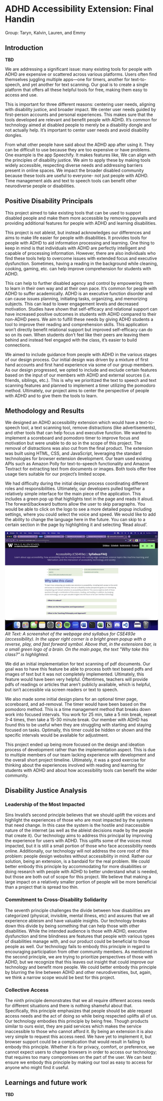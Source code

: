 # ADHD Accessibility Extension: Final Handin

Group: Taryn, Kalvin, Lauren, and Emmy

## Introduction

**TBD**

We are addressing a significant issue: many existing tools for people with ADHD are expensive or scattered across various platforms. Users often find themselves juggling multiple apps—one for timers, another for text-to-speech, and yet another for text scanning. Our goal is to create a single platform that offers all these helpful tools for free, making them easy to access and use.

This is important for three different reasons: centering user needs, aligning with disability justice, and broader impact. We center user needs guided by first-person accounts and personal experiences. This makes sure that the tools developed are relevant and benefit people with ADHD. It’s common for technology aimed at disabled people to merely be a disability dongle and not actually help. It’s important to center user needs and avoid disability dongles.

From what other people have said about the ADHD app after using it. They can be difficult to use because they are too expensive or have problems. One example is the app Speechify. It makes features like, 
We can align with the principles of disability justice. We aim to apply these by making tools widely accessible, respecting diverse needs and addressing barriers present in online spaces. 
We impact the broader disabled community because these tools are useful to everyone- not just people with ADHD. Time management aids and text to speech tools can benefit other neurodiverse people or disabilities.

## Positive Disability Principals

This project aimed to take existing tools that can be used to support disabled people and make them more accessible by removing paywalls and providing additional features for people with ADHD and learning disabilities.

This project is not ableist, but instead acknowledges our differences and aims to make life easier for people with disabilities. It provides tools for people with ADHD to aid information processing and learning. One thing to keep in mind is that individuals with ADHD are perfectly intelligent and capable of processing information. However, there are also individuals who find these tools help to overcome issues with extended focus and executive dysfunction. Sometimes, having a reading in the background while cleaning, cooking, gaming, etc. can help improve comprehension for students with ADHD.

This can help to further disabled agency and control by empowering them to learn in their own way and at their own pace. It’s common for people with ADHD to suffer academically. ADHD is an executive function disorder and can cause issues planning, initiating tasks, organizing, and memorizing subjects. This can lead to lower engagement levels and decreased motivation. Studies have shown that self-efficacy and relational support can have increased positive outcomes in students with ADHD compared to their non-ADHD peers. We aim to fulfill these needs by giving ADHD students a tool to improve their reading and comprehension skills. This application won’t directly benefit relational support but improved self-efficacy can do so on its own. When students don’t feel like their peers are leaving them behind and instead feel engaged with the class, it’s easier to build connections.

We aimed to include guidance from people with ADHD in the various stages of our design process. Our initial design was driven by a mixture of first hand accounts and first hand experience via some of our group members. As our design progressed, we opted to include and exclude certain features based on the input of our members with ADHD and external sources (i.e. friends, siblings, etc.). This is why we prioritized the text to speech and text scanning features and planned to implement a timer utilizing the pomodoro method. Ultimately, our project aims to center the perspective of people with ADHD and to give them the tools to learn.

## Methodology and Results

We designed an ADHD accessibility extension which would have a text-to-speech tool, a text scanning tool, remove distractions (like advertisements), and other tools that can help focus and executive function. We wanted to implement a scoreboard and pomodoro timer to improve focus and motivation but were unable to do so in the scope of this project. The removal of distractions was also cut from the final product.
The extension was built using HTML, CSS, and JavaScript, leveraging the standard technologies for browser extension development. Our team used existing APIs such as Amazon Polly for text-to-speech functionality and Amazon Textract for extracting text from documents or images. Both tools offer free usage tiers suitable for our project’s limited scope.

We had difficulty during the initial design process coordinating different roles and responsibilities. Ultimately, our developers pulled together a relatively simple interface for the main piece of the application. This includes a green pop up that highlights text in the page and reads it aloud. The forward/backward buttons allow the user to skip paragraphs. You would be able to click on the logo to see a more detailed popup including settings, where you could select the voice and speed. We would like to add the ability to change the language here in the future. You can skip to a certain section in the page by highlighting it and selecting ‘Read aloud’. 

![A screenshot of the webpage and syllabus for CSE493e (accessibility). In the upper right corner is a bright green popup with a reverse, play, and fast forward symbol. Above that, in the extensions bar, is a small green logo of a brain. On the main page, the text "Why take this class?" is highlighted.](ADHD.jpg)
*Alt Text: A screenshot of the webpage and syllabus for CSE493e (accessibility). In the upper right corner is a bright green popup with a reverse, play, and fast forward symbol. Above that, in the extensions bar, is a small green logo of a brain. On the main page, the text "Why take this class?" is highlighted.*

We did an initial implementation for text scanning of pdf documents. Our goal was to have this feature be able to process both text based pdfs and images of text but it was not completely implemented. Ultimately, this feature would have been very helpful. Oftentimes, teachers will provide pdfs of readings or articles that aren’t publicly available, which is helpful, but isn’t accessible via screen readers or text to speech.

We also made some initial design plans for an optional timer page, scoreboard, and ad-removal. The timer would have been based on the pomodoro method. This is a time management method that breaks down work into focused intervals. You work for 25 min, take a 5 min break, repeat 3-4 times, then take a 15-30 minute break. Our member with ADHD has found this to be useful when they are struggling with starting and staying focused on tasks. Optimally, this timer could be hidden or shown and the specific intervals would be available for adjustment. 

This project ended up being more focused on the design and ideation process of development rather than the implementation aspect. This is due to multiple members of our team lacking experience with development and the overall short project timeline. Ultimately, it was a good exercise for thinking about the experiences involved with reading and learning for students with ADHD and about how accessibility tools can benefit the wider community.

## Disability Justice Analysis

### Leadership of the Most Impacted

Sins Invalid’s second principle believes that we should uplift the voices and highlight the experiences of those who are most impacted by the systems that need change. In this case the system is the hostile and inaccessible nature of the internet (as well as the ableist decisions made by the people that create it). Our technology aims to address this principal by improving the experience for users with ADHD. This uplifts some of the voices most impacted, but it is still a small portion of those who face accessibility needs online. Additionally, our technology will not address the core root of this problem: people design websites without accessibility in mind. Rather our solution, being an extension, is a bandaid for the real problem. We could better embody this principle by accommodating for more disabilities or doing research with people with ADHD to better understand what is needed, but those are both out of scope for this project. We believe that making a large impact on a relatively smaller portion of people will be more beneficial than a project that is spread too thin.

### Commitment to Cross-Disability Solidarity

The seventh principle challenges the divide between how disabilities are categorized (physical, invisible, mental illness, etc) and assures that we all experience ableism and have valuable insights. Our technology breaks down this divide by being something that can help those with other disabilities. While the intended audience is those with ADHD, executive dysfunction and time blindness are features that people with various types of disabilities manage with, and our product could be beneficial to those people as well. Our technology fails to embody this principle in regard to encouraging participation from other community members. As mentioned in the second principle, we are trying to prioritize perspectives of those with ADHD, but we recognize that this leaves out insight that could improve our technology and benefit more people. We could better embody this principle by blurring the line between ADHD and other neurodiversities, but, again, we think a narrow scope would be best for this project.

### Collective Access

The ninth principle demonstrates that we all require different access needs for different situations and there is nothing shameful about that. Specifically, this principle emphasizes that people should be able request access needs and the act of doing so while being respected uplifts all of us. Our technology embodies this principle by being free. Though products similar to ours exist, they are paid services which makes the service inaccessible to those who cannot afford it. By being an extension it is also very simple to request this access need. We have yet to implement it, but browser support could be a complication that would result in failing to embody this principle. Whether it is for privacy, comfort, or preference, we cannot expect users to change browsers in order to access our technology; that requires too many compromises on the part of the user. We can best ensure we embody this principle by making our tool as easy to access for anyone who might find it useful.

## Learnings and future work 

**TBD**
